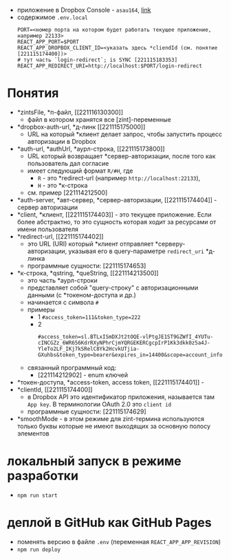 - приложение в Dropbox Console - `asau164`, [link](https://www.dropbox.com/developers/apps/info/7zprmzwuj93k5gg)
- содержимое `.env.local`
  ```
  PORT=<номер порта на котором будет работать текущее приложение, например 22133>
  REACT_APP_PORT=$PORT
  REACT_APP_DROPBOX_CLIENT_ID=<указать здесь *cliendId (см. понятие [221115174400])>
  # тут часть `login-redirect`; is SYNC [221115183353]
  REACT_APP_REDIRECT_URI=http://localhost:$PORT/login-redirect
  ```

# Понятия
- *zintsFile, *п-файл, [[221116130300]] 
  - файл в котором хранятся все [zint]-переменные
- *dropbox-auth-url, *д-линк [[221115175000]]
  - URL на который *клиент делает запрос, чтобы запустить процесс авторизации в Dropbox
- *auth-url, *authUrl, *аурл-строка, [[221115173800]]
  - URL который возвращает *сервер-авторизации, после того как пользователь дал согласие
  - имеет следующий формат `R/#H`, где 
    - `R` - это *redirect-url (например `http://localhost:22133`), 
    - `H` - это *к-строка
  - см. пример [221114212500]
- *auth-server, *авт-сервер, *сервер-авторизации, [[221115174404]] - сервер авторизации
- *client, *клиент, [[221115174403]] - это текущее приложение. Если более абстрактно, то это сущность которая ходит за ресурсами от имени пользователя
- *redirect-url, [[221115174402]] 
  - это URL (URI) который *клиент отправляет *серверу-авторизации, указывая его в query-параметре `redirect_uri` *д-линка 
  - программные сущности: [221115174653]
- *к-строка, *qstring, *queString, [[221114213500]]
  - это часть *аурл-строки
  - представляет собой "query-строку" с авторизационными данными (с *токеном-доступа и др.)
  - начинается с символа `#`
  - примеры 
    - 1 `#access_token=111&token_type=222` 
    - 2 
      ```
      #access_token=sl.BTLxISmDXJt2tOQE-vlPtgJE1ST9GZWfI_4YUTu-cINCGZz_6WR656KdrRXyNPhrCjmYQRGEKERCgcpIrP1Kk3dkk0z5a4J-YleTo2LF_IKj7kSRelC8Yk2HcvkUTjia-GXuhbs&token_type=bearer&expires_in=14400&scope=account_info.read&uid=7182663&account_id=dbid%3AAABjnmL2fEo_nz7ofGYhefI3a7IiLvZrhE4&state=auth_token%2Ffrom_oauth1%21k2m%2FicDpJsdVq1h4SvUhsJ5b
      ```
  - связанный программный код: 
    - [221114212902] - enum ключей
- *токен-доступа, *access-token, access token, [[221115174401]] - 
- *clientId, [[221115174400]] 
  - в Dropbox API это идентификатор приложения, называется там `App key`. В терминологии OAuth 2.0 это `client id`
  - программные сущности: [221115174629]
- *smoothMode - в этом режиме для zint-термина используются только буквы которые не имеют выходящих за основную полосу элементов

# локальный запуск в режиме разработки
- `npm run start`

# деплой в GitHub как GitHub Pages
- поменять версию в файле `.env` (переменная `REACT_APP_APP_REVISION`)
- `npm run deploy`
